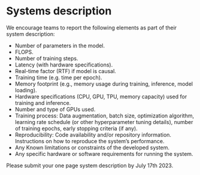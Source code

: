 # Systems description

We encourage teams to report the following elements as part of their system description:

- Number of parameters in the model.
- FLOPS.
- Number of training steps.
- Latency (with hardware specifications).
- Real-time factor (RTF) if model is causal.
- Training time (e.g. time per epoch).
- Memory footprint (e.g., memory usage during training, inference, model loading).
- Hardware specifications (CPU, GPU, TPU, memory capacity) used for training and inference.
- Number and type of GPUs used.
- Training process: Data augmentation, batch size, optimization algorithm, learning rate schedule (or other hyperparameter tuning details), number of training epochs, early stopping criteria (if any).
- Reproducibility: Code availability and/or repository information. Instructions on how to reproduce the system’s performance.
- Any Known limitations or constraints of the developed system.
- Any specific hardware or software requirements for running the system.

Please submit your one page system description by July 17th 2023.

